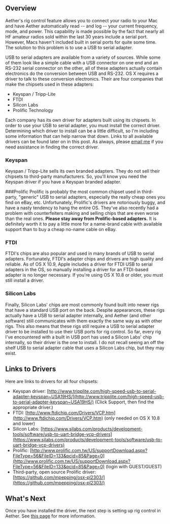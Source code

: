 ## Overview

Aether's rig control feature allows you to connect your radio to your Mac and have Aether automatically read -- and log -- your current frequency, mode, and power. This capability is made possible by the fact that nearly all HF amateur radios sold within the last 30 years include a serial port. However, Macs haven't included built in serial ports for quite some time. The solution to this problem is to use a USB to serial adapter.

USB to serial adapters are available from a variety of sources. While some of them look like a simple cable with a USB connector on one end and an RS-232 serial connector on the other, all of these adapters actually contain electronics do the conversion between USB and RS-232. OS X requires a driver to talk to these conversion electronics. Their are four companies that make the chipsets used in these adapters:

- Keyspan / Tripp-Lite
- FTDI
- Silicon Labs
- Prolific Technology

Each company has its own driver for adapters built using its chipsets.  In order to use your USB to serial adapter, you must install the correct driver. Determining which driver to install can be a little difficult, so I'm including some information that can help narrow that down. Links to all available drivers can be found later on in this post. As always, please [email me](mailto:support@aetherlog.com) if you need assistance in finding the correct driver.

### Keyspan

Keyspan / Tripp-Lite sells its own branded adapters. They do not sell their chipsets to third-party manufacturers. So, you'll know you need the Keyspan driver if you have a Keyspan branded adapter.

###Prolific
Prolific is probably the most common chipset used in third-party, "generic" USB to serial adapters, especially the really cheap ones you find on eBay, etc. Unfortunately, Prolific's drivers are notoriously buggy, and have a nasty tendency to hang the entire OS. They've also recently had a problem with counterfeiters making and selling chips that are even worse than the real ones. **Please stay away from Prolific-based adapters.** It is definitely worth it to pay a little more for a name-brand cable with available support than to buy a cheap no-name cable on eBay.

### FTDI

FTDI's chips are also popular and used in many brands of USB to serial adapters. Fortunately, FTDI's adapter chips and drivers are high quality and reliable. As of OS X 10.9, Apple includes a driver for FTDI USB to serial adapters in the OS, so manually installing a driver for an FTDI-based adapter is no longer necessary. If you're using OS X 10.8 or older, you must still install a driver.

### Silicon Labs
Finally, Silicon Labs' chips are most commonly found built into newer rigs that have a standard USB port on the back. Despite appearances, these rigs actually have a USB to serial adapter internally, and Aether (and other software) still communicates with them exactly the same way as with other rigs. This also means that these rigs still require a USB to serial adapter driver to be installed to use their USB ports for rig control. So far, every rig I've encountered with a built in USB port has used a Silicon Labs' chip internally, so their driver is the one to install. I do not recall seeing an off the shelf USB to serial adapter cable that uses a Silicon Labs chip, but they may exist.

## Links to Drivers

Here are links to drivers for all four chipsets:

- Keyspan driver: [http://www.tripplite.com/high-speed-usb-to-serial-adapter-keyspan~USA19HS/](http://www.tripplite.com/high-speed-usb-to-serial-adapter-keyspan~USA19HS/) (Click Support, then find the appropriate driver.)
- FTDI: [http://www.ftdichip.com/Drivers/VCP.htm](http://www.ftdichip.com/Drivers/VCP.htm) (only needed on OS X 10.8 and lower)
- Silicon Labs: [https://www.silabs.com/products/development-tools/software/usb-to-uart-bridge-vcp-drivers](https://www.silabs.com/products/development-tools/software/usb-to-uart-bridge-vcp-drivers)
- Prolific: [http://www.prolific.com.tw/US/supportDownload.aspx?FileType=56&FileID=133&pcid=85&Page=0](http://www.prolific.com.tw/US/supportDownload.aspx?FileType=56&FileID=133&pcid=85&Page=0) (login with GUEST/GUEST)
- Third-party, open source Prolific driver: [https://github.com/mpepping/osx-pl2303/](https://github.com/mpepping/osx-pl2303/)

## What's Next

Once you have installed the driver, the next step is setting up rig control in Aether. See [this page](/rigcontrol/rigcontrol.md) for more information.
